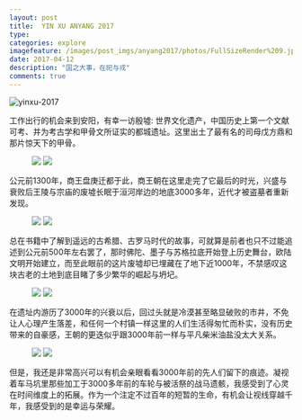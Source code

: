 ```yaml
---
layout: post
title:  YIN XU ANYANG 2017
type: 
categories: explore
imagefeature: /images/post_imgs/anyang2017/photos/FullSizeRender%209.jpg?imageMogr2/thumbnail/!18p
date: 2017-04-12
description: "国之大事，在祀与戎"
comments: true
---
```


![yinxu-2017](/images/post_imgs/anyang2017/photos/FullSizeRender%209.jpg)

工作出行的机会来到安阳，有幸一访殷墟: 世界文化遗产，中国历史上第一个文献可考、并为考古学和甲骨文所证实的都城遗址。这里出土了最有名的司母戊方鼎和那片惊天下的甲骨。

<figure class="half">
	<a href="/images/post_imgs/anyang2017/photos/FullSizeRender.jpg"><img src="/images/post_imgs/anyang2017/photos/FullSizeRender.jpg?imageMogr2/thumbnail/!80p"></a>
	<a href="/images/post_imgs/anyang2017/photos/FullSizeRender%208.jpg"><img src="/images/post_imgs/anyang2017/photos/FullSizeRender%208.jpg?imageMogr2/thumbnail/!80p"></a>
</figure>

公元前1300年，商王盘庚迁都于此，商王朝在这里走完了它最后的时光，兴盛与衰败后王陵与宗庙的废墟长眠于洹河岸边的地底3000多年，近代才被盗墓者重新发现。

<figure class="half">
	<a href="/images/post_imgs/anyang2017/photos/FullSizeRender%205.jpg"><img src="/images/post_imgs/anyang2017/photos/FullSizeRender%205.jpg?imageMogr2/thumbnail/!80p"></a>
	<a href="/images/post_imgs/anyang2017/photos/FullSizeRender%2010.jpg"><img src="/images/post_imgs/anyang2017/photos/FullSizeRender%2010.jpg?imageMogr2/thumbnail/!80p"></a>
</figure>


总在书籍中了解到遥远的古希腊、古罗马时代的故事，可就算是前者也只不过能追述到公元前500年左右罢了，那时佛陀、墨子与苏格拉底开始登上历史舞台，欧陆文明开始建立，而至此眼前的这片废墟却已埋藏在了地下近1000年，不禁感叹这块古老的土地到底目睹了多少繁华的崛起与坍圮。

<figure class="half">
	<a href="/images/post_imgs/anyang2017/photos/FullSizeRender%206.jpg"><img src="/images/post_imgs/anyang2017/photos/FullSizeRender%206.jpg?imageMogr2/thumbnail/!80p"></a>
	<a href="/images/post_imgs/anyang2017/photos/FullSizeRender%207.jpg"><img src="/images/post_imgs/anyang2017/photos/FullSizeRender%207.jpg?imageMogr2/thumbnail/!80p"></a>
</figure>


在遗址内游历了3000年的兴衰以后，回过头就是冷漠甚至略显破败的市井，不免让人心理产生落差，和任何一个村镇一样这里的人们生活得匆忙而朴实，没有历史带来的自豪感，王朝的更迭似乎跟3000年前一样与平凡柴米油盐没太大关系。

<figure class="half">
	<a href="/images/post_imgs/anyang2017/photos/FullSizeRender%202.jpg"><img src="/images/post_imgs/anyang2017/photos/FullSizeRender%202.jpg?imageMogr2/thumbnail/!80p"></a>
	<a href="/images/post_imgs/anyang2017/photos/FullSizeRender%203.jpg"><img src="/images/post_imgs/anyang2017/photos/FullSizeRender%203.jpg?imageMogr2/thumbnail/!80p"></a>
</figure>

但是，我还是非常高兴可以有机会亲眼看看3000年前的先人们留下的痕迹。凝视着车马坑里那些加工于3000多年前的车轮与被活祭的战马遗骸，我感受到了心灵在时间维度上的拓展。作为一个注定不过百年的短暂的生命，有机会让视线穿越千年，我感受到的是幸运与荣耀。